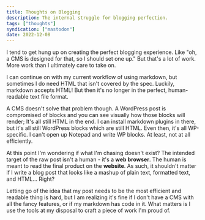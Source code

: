 ```yaml
---
title: Thoughts on Blogging
description: The internal struggle for blogging perfection.
tags: ["thoughts"]
syndication: ["mastodon"]
date: 2022-12-08
---
```


I tend to get hung up on creating the perfect blogging experience. Like "oh, a CMS is designed for that, so I should set one up." But that's a lot of work. More work than I ultimately care to take on.

I can continue on with my current workflow of using markdown, but sometimes I do need HTML that isn't covered by the spec. Luckily, markdown accepts HTML! But then it's no longer in the perfect, human-readable text file format.

A CMS doesn't solve that problem though. A WordPress post is compromised of blocks and you can see visually how those blocks will render; It's all still HTML in the end. I can install markdown plugins in there, but it's all still WordPress blocks which are still HTML. Even then, it's all WP-specific. I can't open up Notepad and write WP blocks. At least, not at all efficiently.

At this point I'm wondering if what I'm chasing doesn't exist? The intended target of the raw post isn't a human - it's a **web browser**. The human is meant to read the final product on the **website**. As such, it shouldn't matter if I write a blog post that looks like a mashup of plain text, formatted text, and HTML... Right?

Letting go of the idea that my post needs to be the most efficient and readable thing is hard, but I am realizing it's fine if I don't have a CMS with all the fancy features, or if my markdown has code in it. What matters is I use the tools at my disposal to craft a piece of work I'm proud of.
